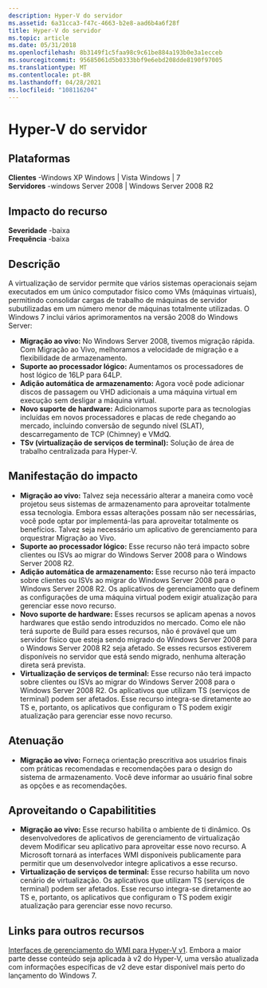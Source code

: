 ```yaml
---
description: Hyper-V do servidor
ms.assetid: 6a31cca3-f47c-4663-b2e8-aad6b4a6f28f
title: Hyper-V do servidor
ms.topic: article
ms.date: 05/31/2018
ms.openlocfilehash: 8b3149f1c5faa98c9c61be884a193b0e3a1ecceb
ms.sourcegitcommit: 95685061d5b0333bbf9e6ebd208dde8190f97005
ms.translationtype: MT
ms.contentlocale: pt-BR
ms.lasthandoff: 04/28/2021
ms.locfileid: "108116204"
---
```

# <a name="server-hyper-v"></a>Hyper-V do servidor

## <a name="platforms"></a>Plataformas

 **Clientes** -Windows XP Windows \| Vista Windows \| 7  
**Servidores** -windows Server 2008 \| Windows Server 2008 R2  

## <a name="feature-impact"></a>Impacto do recurso

 **Severidade** -baixa  
**Frequência** -baixa  





## <a name="description"></a>Descrição

A virtualização de servidor permite que vários sistemas operacionais sejam executados em um único computador físico como VMs (máquinas virtuais), permitindo consolidar cargas de trabalho de máquinas de servidor subutilizadas em um número menor de máquinas totalmente utilizadas. O Windows 7 inclui vários aprimoramentos na versão 2008 do Windows Server:

-   **Migração ao vivo:** No Windows Server 2008, tivemos migração rápida. Com Migração ao Vivo, melhoramos a velocidade de migração e a flexibilidade de armazenamento.
-   **Suporte ao processador lógico:** Aumentamos os processadores de host lógico de 16LP para 64LP.
-   **Adição automática de armazenamento:** Agora você pode adicionar discos de passagem ou VHD adicionais a uma máquina virtual em execução sem desligar a máquina virtual.
-   **Novo suporte de hardware:** Adicionamos suporte para as tecnologias incluídas em novos processadores e placas de rede chegando ao mercado, incluindo conversão de segundo nível (SLAT), descarregamento de TCP (Chimney) e VMdQ.
-   **TSv (virtualização de serviços de terminal):** Solução de área de trabalho centralizada para Hyper-V.

## <a name="manifestation-of-impact"></a>Manifestação do impacto

-   **Migração ao vivo:** Talvez seja necessário alterar a maneira como você projetou seus sistemas de armazenamento para aproveitar totalmente essa tecnologia. Embora essas alterações possam não ser necessárias, você pode optar por implementá-las para aproveitar totalmente os benefícios. Talvez seja necessário um aplicativo de gerenciamento para orquestrar Migração ao Vivo.
-   **Suporte ao processador lógico:** Esse recurso não terá impacto sobre clientes ou ISVs ao migrar do Windows Server 2008 para o Windows Server 2008 R2.
-   **Adição automática de armazenamento:** Esse recurso não terá impacto sobre clientes ou ISVs ao migrar do Windows Server 2008 para o Windows Server 2008 R2. Os aplicativos de gerenciamento que definem as configurações de uma máquina virtual podem exigir atualização para gerenciar esse novo recurso.
-   **Novo suporte de hardware:** Esses recursos se aplicam apenas a novos hardwares que estão sendo introduzidos no mercado. Como ele não terá suporte de Build para esses recursos, não é provável que um servidor físico que esteja sendo migrado do Windows Server 2008 para o Windows Server 2008 R2 seja afetado. Se esses recursos estiverem disponíveis no servidor que está sendo migrado, nenhuma alteração direta será prevista.
-   **Virtualização de serviços de terminal:** Esse recurso não terá impacto sobre clientes ou ISVs ao migrar do Windows Server 2008 para o Windows Server 2008 R2. Os aplicativos que utilizam TS (serviços de terminal) podem ser afetados. Esse recurso integra-se diretamente ao TS e, portanto, os aplicativos que configuram o TS podem exigir atualização para gerenciar esse novo recurso.

## <a name="mitigation"></a>Atenuação

-   **Migração ao vivo:** Forneça orientação prescritiva aos usuários finais com práticas recomendadas e recomendações para o design do sistema de armazenamento. Você deve informar ao usuário final sobre as opções e as recomendações.

## <a name="leveraging-capabilitities"></a>Aproveitando o Capabilitities

-   **Migração ao vivo:** Esse recurso habilita o ambiente de ti dinâmico. Os desenvolvedores de aplicativos de gerenciamento de virtualização devem Modificar seu aplicativo para aproveitar esse novo recurso. A Microsoft tornará as interfaces WMI disponíveis publicamente para permitir que um desenvolvedor integre aplicativos a esse recurso.
-   **Virtualização de serviços de terminal:** Esse recurso habilita um novo cenário de virtualização. Os aplicativos que utilizam TS (serviços de terminal) podem ser afetados. Esse recurso integra-se diretamente ao TS e, portanto, os aplicativos que configuram o TS podem exigir atualização para gerenciar esse novo recurso.

## <a name="links-to-other-resources"></a>Links para outros recursos

[Interfaces de gerenciamento do WMI para Hyper-V v1](/previous-versions/windows/desktop/virtual/windows-virtualization-portal). Embora a maior parte desse conteúdo seja aplicada à v2 do Hyper-V, uma versão atualizada com informações específicas de v2 deve estar disponível mais perto do lançamento do Windows 7.

 

 
